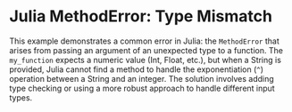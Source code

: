 # Julia MethodError: Type Mismatch
This example demonstrates a common error in Julia: the `MethodError` that arises from passing an argument of an unexpected type to a function.  The `my_function` expects a numeric value (Int, Float, etc.), but when a String is provided,  Julia cannot find a method to handle the exponentiation (`^`) operation between a String and an integer. The solution involves adding type checking or using a more robust approach to handle different input types.